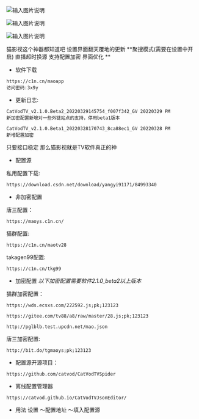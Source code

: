 ![输入图片说明](https://yonee77.coding.net/p/miao/d/maoshare/git/raw/master/img/bd7a3af41fa594f975ed8c475ef352e6.png)

![输入图片说明](https://yonee77.coding.net/p/miao/d/maoshare/git/raw/master/img/16414271623613477.png)

![输入图片说明](https://yonee77.coding.net/p/miao/d/maoshare/git/raw/master/img/2022167551320420.png)

猫影视这个神器都知道吧
设置界面翻天覆地的更新
 **聚搜模式(需要在设置中开启)
直播超时换源
支持配置加密
界面优化
** 

- 软件下载

```
https://c1n.cn/maoapp
访问密码:3x9y
```


- 更新日志:

```
CatVodTV_v2.1.0.Beta2_20220329145754_f007f342_GV 20220329 PM
新加密配置新增对一些外链站点的支持，停用beta1版本

CatVodTV_v2.1.0.Beta1_20220328170743_8ca88ec1_GV 20220328 PM
新增配置加密
```


只要接口稳定
那么猫影视就是TV软件真正的神

- 配置源

私用配置下载:
```
https://download.csdn.net/download/yangyi91171/84993340
```

- 非加密配置

唐三配置：
```
https://maoys.c1n.cn/
```
猫群配置:
```
https://c1n.cn/maotv28
```
takagen99配置:
```
https://c1n.cn/tkg99
```
- 加密配置  _以下加密配置需要软件2.1.0_beta2以上版本_ 

猫群加密配置：
```
https://wds.ecsxs.com/222592.js;pk;123123
```
```
https://gitee.com/tv88/a8/raw/master/28.js;pk;123123 
```
```
http://pglblb.test.upcdn.net/mao.json
```

唐三加密配置:
```
http://bit.do/tgmaoys;pk;123123
```


- 配置源开源项目：
```
https://github.com/catvod/CatVodTVSpider 
```
- 离线配置管理器
```
https://catvod.github.io/CatVodTVJsonEditor/
```

- 用法
设置 ～配置地址 ～填入配置源
